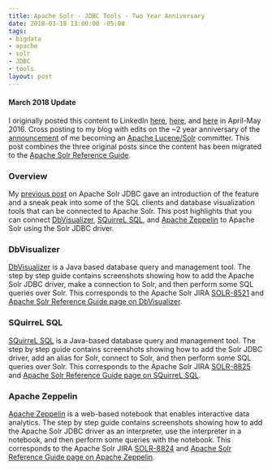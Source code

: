 ```yaml
---
title: Apache Solr - JDBC Tools - Two Year Anniversary
date: 2018-03-18 13:00:00 -05:00
tags:
- bigdata
- apache
- solr
- JDBC
- tools
layout: post
---
```


#### March 2018 Update
I originally posted this content to LinkedIn [here](https://www.linkedin.com/pulse/apache-solr-jdbc-dbvisualizer-kevin-risden/), [here](https://www.linkedin.com/pulse/apache-solr-jdbc-squirrel-sql-kevin-risden/), and [here](https://www.linkedin.com/pulse/apache-solr-jdbc-zeppelin-incubating-kevin-risden/) in April-May 2016. Cross posting to my blog with edits on the ~2 year anniversary of the [announcement](http://mail-archives.apache.org/mod_mbox/lucene-dev/201603.mbox/%3CCAE4tqLPcNwyJpsD8UBUJ67-52TVWDq-GY7H1Bk8_C1RO_7KFgA@mail.gmail.com%3E) of me becoming an [Apache Lucene/Solr](https://lucene.apache.org/solr/) committer. This post combines the three original posts since the content has been migrated to the [Apache Solr Reference Guide](https://lucene.apache.org/solr/guide/).

### Overview
My [previous post](/2018/03/17/apache-solr-jdbc-introduction-two-year-anniversary.html) on Apache Solr JDBC gave an introduction of the feature and a sneak peak into some of the SQL clients and database visualization tools that can be connected to Apache Solr. This post highlights that you can connect [DbVisualizer](https://www.dbvis.com/), [SQuirreL SQL](https://squirrel-sql.sourceforge.net/), and [Apache Zeppelin](https://zeppelin.apache.org/) to Apache Solr using the Solr JDBC driver.

### DbVisualizer
[DbVisualizer](https://www.dbvis.com/) is a Java based database query and management tool. The step by step guide contains screenshots showing how to add the Apache Solr JDBC driver, make a connection to Solr, and then perform some SQL queries over Solr. This corresponds to the Apache Solr JIRA [SOLR-8521](https://issues.apache.org/jira/browse/SOLR-8521) and [Apache Solr Reference Guide page on DbVisualizer](https://lucene.apache.org/solr/guide/7_2/solr-jdbc-dbvisualizer.html).

### SQuirreL SQL
[SQuirreL SQL](https://squirrel-sql.sourceforge.net/) is a Java-based database query and management tool. The step by step guide contains screenshots showing how to add the Solr JDBC driver, add an alias for Solr, connect to Solr, and then perform some SQL queries over Solr. This corresponds to the Apache Solr JIRA [SOLR-8825](https://issues.apache.org/jira/browse/SOLR-8825) and [Apache Solr Reference Guide page on SQuirreL SQL](https://lucene.apache.org/solr/guide/7_2/solr-jdbc-squirrel-sql.html).

### Apache Zeppelin
[Apache Zeppelin](https://zeppelin.apache.org) is a web-based notebook that enables interactive data analytics. The step by step guide contains screenshots showing how to add the Apache Solr JDBC driver as an interpreter, use the interpreter in a notebook, and then perform some queries with the notebook. This corresponds to the Apache Solr JIRA [SOLR-8824](https://issues.apache.org/jira/browse/SOLR-8824) and [Apache Solr Reference Guide page on Apache Zeppelin](https://lucene.apache.org/solr/guide/7_2/solr-jdbc-apache-zeppelin.html).

